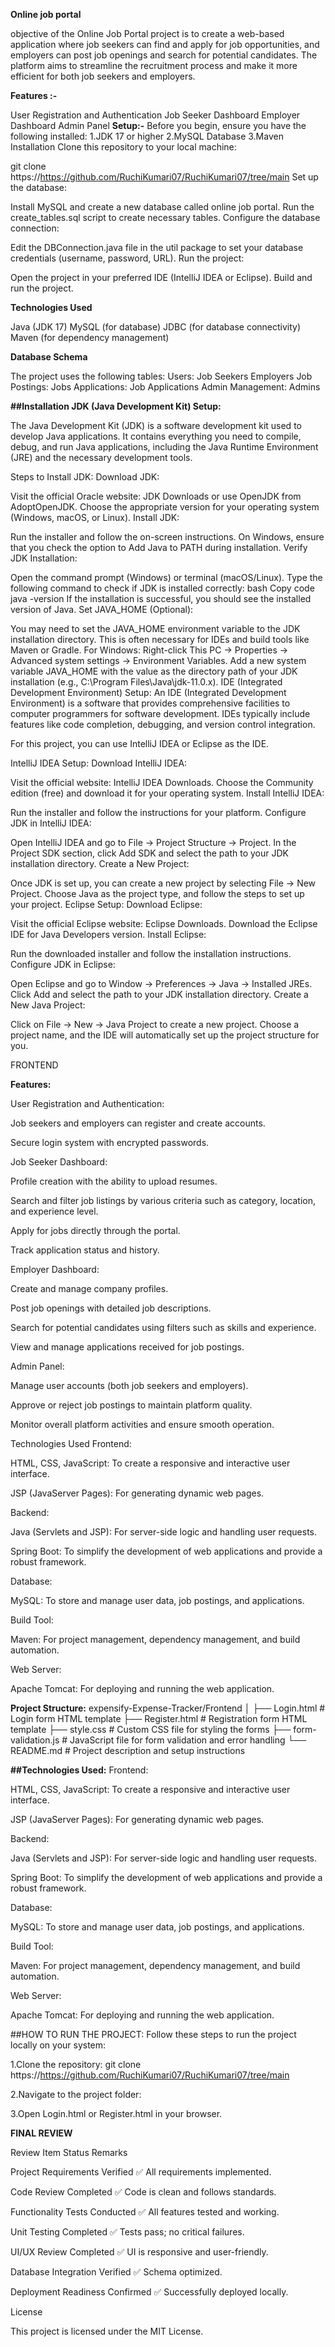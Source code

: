 **Online job portal**


objective of the Online Job Portal project is to create a web-based application where job seekers can find and apply for job opportunities, and employers can post job openings and search for potential candidates. The platform aims to streamline the recruitment process and make it more efficient for both job seekers and employers.


**Features :-**

User Registration and Authentication
Job Seeker Dashboard
Employer Dashboard
Admin Panel
**Setup:-**
Before you begin, ensure you have the following installed:
1.JDK 17 or higher
2.MySQL Database
3.Maven
Installation
Clone this repository to your local machine:

git clone https://https://github.com/RuchiKumari07/RuchiKumari07/tree/main
Set up the database:

Install MySQL and create a new database called online job portal.
Run the create_tables.sql script to create necessary tables.
Configure the database connection:

Edit the DBConnection.java file in the util package to set your database credentials (username, password, URL).
Run the project:

Open the project in your preferred IDE (IntelliJ IDEA or Eclipse).
Build and run the project.


**Technologies Used**

Java (JDK 17)
MySQL (for database)
JDBC (for database connectivity)
Maven (for dependency management)

**Database Schema**

The project uses the following tables:
Users:
Job Seekers
Employers
Job Postings:
Jobs
Applications:
Job Applications
Admin Management:
Admins


**##Installation JDK (Java Development Kit) Setup:**

The Java Development Kit (JDK) is a software development kit used to develop Java applications. It contains everything you need to compile, debug, and run Java applications, including the Java Runtime Environment (JRE) and the necessary development tools.

Steps to Install JDK: Download JDK:

Visit the official Oracle website: JDK Downloads or use OpenJDK from AdoptOpenJDK. Choose the appropriate version for your operating system (Windows, macOS, or Linux). Install JDK:

Run the installer and follow the on-screen instructions. On Windows, ensure that you check the option to Add Java to PATH during installation. Verify JDK Installation:

Open the command prompt (Windows) or terminal (macOS/Linux). Type the following command to check if JDK is installed correctly: bash Copy code java -version If the installation is successful, you should see the installed version of Java. Set JAVA_HOME (Optional):

You may need to set the JAVA_HOME environment variable to the JDK installation directory. This is often necessary for IDEs and build tools like Maven or Gradle. For Windows: Right-click This PC -> Properties -> Advanced system settings -> Environment Variables. Add a new system variable JAVA_HOME with the value as the directory path of your JDK installation (e.g., C:\Program Files\Java\jdk-11.0.x). IDE (Integrated Development Environment) Setup: An IDE (Integrated Development Environment) is a software that provides comprehensive facilities to computer programmers for software development. IDEs typically include features like code completion, debugging, and version control integration.

For this project, you can use IntelliJ IDEA or Eclipse as the IDE.

IntelliJ IDEA Setup: Download IntelliJ IDEA:

Visit the official website: IntelliJ IDEA Downloads. Choose the Community edition (free) and download it for your operating system. Install IntelliJ IDEA:

Run the installer and follow the instructions for your platform. Configure JDK in IntelliJ IDEA:

Open IntelliJ IDEA and go to File -> Project Structure -> Project. In the Project SDK section, click Add SDK and select the path to your JDK installation directory. Create a New Project:

Once JDK is set up, you can create a new project by selecting File -> New Project. Choose Java as the project type, and follow the steps to set up your project. Eclipse Setup: Download Eclipse:

Visit the official Eclipse website: Eclipse Downloads. Download the Eclipse IDE for Java Developers version. Install Eclipse:

Run the downloaded installer and follow the installation instructions. Configure JDK in Eclipse:

Open Eclipse and go to Window -> Preferences -> Java -> Installed JREs. Click Add and select the path to your JDK installation directory. Create a New Java Project:

Click on File -> New -> Java Project to create a new project. Choose a project name, and the IDE will automatically set up the project structure for you.

FRONTEND


**Features:**

User Registration and Authentication:

Job seekers and employers can register and create accounts.

Secure login system with encrypted passwords.

Job Seeker Dashboard:

Profile creation with the ability to upload resumes.

Search and filter job listings by various criteria such as category, location, and experience level.

Apply for jobs directly through the portal.

Track application status and history.

Employer Dashboard:

Create and manage company profiles.

Post job openings with detailed job descriptions.

Search for potential candidates using filters such as skills and experience.

View and manage applications received for job postings.

Admin Panel:

Manage user accounts (both job seekers and employers).

Approve or reject job postings to maintain platform quality.

Monitor overall platform activities and ensure smooth operation.

Technologies Used
Frontend:

HTML, CSS, JavaScript: To create a responsive and interactive user interface.

JSP (JavaServer Pages): For generating dynamic web pages.

Backend:

Java (Servlets and JSP): For server-side logic and handling user requests.

Spring Boot: To simplify the development of web applications and provide a robust framework.

Database:

MySQL: To store and manage user data, job postings, and applications.

Build Tool:

Maven: For project management, dependency management, and build automation.

Web Server:

Apache Tomcat: For deploying and running the web application.

**Project Structure:**
expensify-Expense-Tracker/Frontend │ ├── Login.html # Login form HTML template ├── Register.html # Registration form HTML template ├── style.css # Custom CSS file for styling the forms ├── form-validation.js # JavaScript file for form validation and error handling └── README.md # Project description and setup instructions

**##Technologies Used:**
Frontend:

HTML, CSS, JavaScript: To create a responsive and interactive user interface.

JSP (JavaServer Pages): For generating dynamic web pages.

Backend:

Java (Servlets and JSP): For server-side logic and handling user requests.

Spring Boot: To simplify the development of web applications and provide a robust framework.

Database:

MySQL: To store and manage user data, job postings, and applications.

Build Tool:

Maven: For project management, dependency management, and build automation.

Web Server:

Apache Tomcat: For deploying and running the web application.

##HOW TO RUN THE PROJECT: Follow these steps to run the project locally on your system:

1.Clone the repository: git clone https://https://github.com/RuchiKumari07/RuchiKumari07/tree/main

2.Navigate to the project folder: 

3.Open Login.html or Register.html in your browser.


**FINAL REVIEW**

Review Item	Status	Remarks

Project Requirements Verified	✅	All requirements implemented.

Code Review Completed	✅	Code is clean and follows standards.

Functionality Tests Conducted	✅	All features tested and working.

Unit Testing Completed	✅	Tests pass; no critical failures.

UI/UX Review Completed	✅	UI is responsive and user-friendly.

Database Integration Verified	✅	Schema optimized.

Deployment Readiness Confirmed	✅	Successfully deployed locally.

License

This project is licensed under the MIT License.
